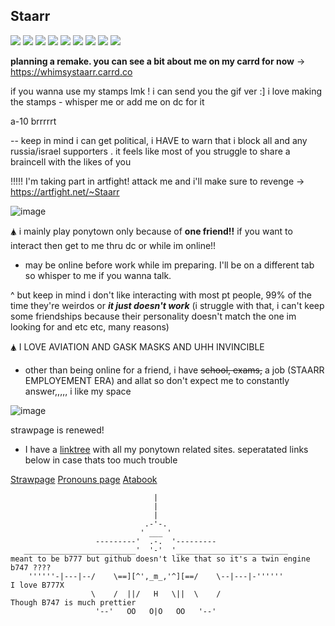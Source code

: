 ## Staarr
  <img src="https://files.catbox.moe/efq8w9.jpg"/>  <img src="https://files.catbox.moe/25z66u.gif"> <img src="https://files.catbox.moe/p7keme.gif"> <img src="https://files.catbox.moe/yltdfr.gif"> <img src="https://files.catbox.moe/jeabb0.gif"> <img src="https://files.catbox.moe/oi5i3w.gif"> <img src="https://files.catbox.moe/fhha6r.gif"> <img src="https://files.catbox.moe/d85zl0.gif"> <img src="https://files.catbox.moe/k6n9fz.gif">

**planning a remake. you can see a bit about me on my carrd for now** -> https://whimsystaarr.carrd.co


if you wanna use my stamps lmk ! i can send you the gif ver :] i love making the stamps - whisper me or add me on dc for it
  
a-10 brrrrrt

-- keep in mind i can get political, i HAVE to warn that i block all and any russia/israel supporters . it feels like most of you struggle to share a braincell with the likes of you

!!!!! I'm taking part in artfight! attack me and i'll make sure to revenge -> https://artfight.net/~Staarr 

![image](https://github.com/user-attachments/assets/d8c08f1c-bd34-49ca-a6e9-05c4aac15fd9)


🛦 i mainly play ponytown only because of **one friend!!** if you want to interact then get to me thru dc or while im online!!
- may be online before work while im preparing. I'll be on a different tab so whisper to me if you wanna talk.

^ but keep in mind i don't like interacting with most pt people, 99% of the time they're weirdos or ___it just doesn't work___ (i struggle with that, i can't keep some friendships because their personality doesn't match the one im looking for and etc etc, many reasons)

🛦 I LOVE AVIATION AND GASK MASKS AND UHH INVINCIBLE

- other than being online for a friend, i have ~~school, exams,~~ a job (STAARR EMPLOYEMENT ERA)  and allat so don't expect me to constantly answer,,,,, i like my space

![image](https://github.com/user-attachments/assets/b0540588-7230-4883-96dd-a6917b6209b7)


strawpage is renewed!
- I have a [linktree](https://linktr.ee/SleepyStaarr) with all my ponytown related sites. seperatated links below in case thats too much trouble

[Strawpage](https://staarrplanetoucher.straw.page)
[Pronouns page](https://en.pronouns.page/@Staarr)
[Atabook](https://staarr.atabook.org)

                                    |
                                    |
                                    |
                                  .-'-.
                                 ' ___ '
                       ---------'  .-.  '---------
       _________________________'  '-'  '_________________________                   meant to be b777 but github doesn't like that so it's a twin engine b747 ????
        ''''''-|---|--/    \==][^',_m_,'^][==/    \--|---|-''''''                    I love B777X
                      \    /  ||/   H   \||  \    /                                  Though B747 is much prettier
                       '--'   OO   O|O   OO   '--'
